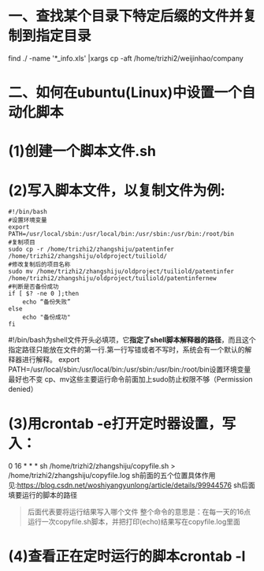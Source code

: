 # 一、查找某个目录下特定后缀的文件并复制到指定目录
find ./ -name '*_info.xls' |xargs cp -aft /home/trizhi2/weijinhao/company

# 二、如何在ubuntu(Linux)中设置一个自动化脚本
# (1)创建一个脚本文件.sh
# (2)写入脚本文件，以复制文件为例:
```shell
#!/bin/bash
#设置环境变量
export PATH=/usr/local/sbin:/usr/local/bin:/usr/sbin:/usr/bin:/root/bin
#复制项目
sudo cp -r /home/trizhi2/zhangshiju/patentinfer /home/trizhi2/zhangshiju/oldproject/tuiliold/
#修改复制后的项目名称
sudo mv /home/trizhi2/zhangshiju/oldproject/tuiliold/patentinfer /home/trizhi2/zhangshiju/oldproject/tuiliold/patentinfernew
#判断是否备份成功        
if [ $? -ne 0 ];then
    echo “备份失败”
else
    echo "备份成功"
fi
```
#!/bin/bash为shell文件开头必填项，它**指定了shell脚本解释器的路径**，而且这个指定路径只能放在文件的第一行.第一行写错或者不写时，系统会有一个默认的解释器进行解释。
export PATH=/usr/local/sbin:/usr/local/bin:/usr/sbin:/usr/bin:/root/bin设置环境变量最好也不变
cp、mv这些主要运行命令前面加上sudo防止权限不够（Permission denied）
# (3)用crontab -e打开定时器设置，写入：
0 16 * * * sh /home/trizhi2/zhangshiju/copyfile.sh > /home/trizhi2/zhangshiju/copyfile.log
sh前面的五个位置具体作用见:https://blog.csdn.net/woshiyangyunlong/article/details/99944576
sh后面填要运行的脚本的路径
>后面代表要将运行结果写入哪个文件
整个命令的意思是：在每一天的16点运行一次copyfile.sh脚本，并把打印(echo)结果写在copyfile.log里面
# (4)查看正在定时运行的脚本crontab -l